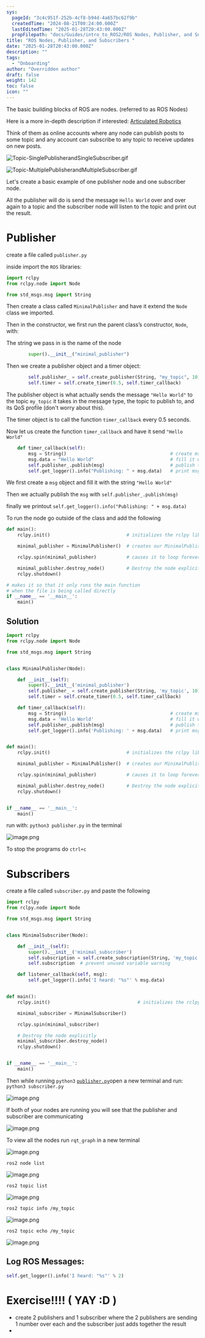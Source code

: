 ```yaml
---
sys:
  pageId: "3c4c951f-252b-4cf8-b94d-4a657bc62f9b"
  createdTime: "2024-08-21T00:24:00.000Z"
  lastEditedTime: "2025-01-28T20:43:00.000Z"
  propFilepath: "docs/Guides/intro_to_ROS2/ROS Nodes, Publisher, and Subscribers .md"
title: "ROS Nodes, Publisher, and Subscribers "
date: "2025-01-28T20:43:00.000Z"
description: ""
tags:
  - "Onboarding"
author: "Overridden author"
draft: false
weight: 142
toc: false
icon: ""
---
```


The basic building blocks of ROS are nodes. (referred to as ROS Nodes)

Here is a more in-depth description if interested: [Articulated Robotics](https://articulatedrobotics.xyz/tutorials/ready-for-ros/ros-overview#2-nodes)

Think of them as online accounts where any node can publish posts to some topic and any account can subscribe to any topic to receive updates on new posts.

![Topic-SinglePublisherandSingleSubscriber.gif](https://docs.ros.org/en/humble/_images/Topic-SinglePublisherandSingleSubscriber.gif)

![Topic-MultiplePublisherandMultipleSubscriber.gif](https://docs.ros.org/en/humble/_images/Topic-MultiplePublisherandMultipleSubscriber.gif)

Let's create a basic example of one publisher node and one subscriber node.

All the publisher will do is send the message `Hello World` over and over again to a topic and the subscriber node will listen to the topic and print out the result.

# Publisher

create a file called `publisher.py` 

inside import the `ROS` libraries:

```python
import rclpy
from rclpy.node import Node

from std_msgs.msg import String
```

Then create a class called `MinimalPublisher` and have it extend the `Node` class we imported.

Then in the constructor, we first run the parent class’s constructor, `Node`, with:

The string we pass in is the name of the node

```python
        super().__init__("minimal_publisher")
```

Then we create a publisher object and a timer object:

```python
        self.publisher_ = self.create_publisher(String, "my_topic", 10)
        self.timer = self.create_timer(0.5, self.timer_callback)
```

The publisher object is what actually sends the message `"Hello World"` to the topic `my_topic` it takes in the message type, the topic to publish to, and its QoS profile (don't worry about this).

The timer object is to call the function `timer_callback` every 0.5 seconds.

Now let us create the function `timer_callback` and have it send `"Hello World"`

```python
    def timer_callback(self):
        msg = String()                                      # create msg object
        msg.data = "Hello World"                            # fill it with data
        self.publisher_.publish(msg)                        # publish the message
        self.get_logger().info("Publishing: " + msg.data)   # print msg
```

We first create a `msg` object and fill it with the string `"Hello World"`

Then we actually publish the `msg` with `self.publisher_.publish(msg)`

finally we printout `self.get_logger().info("Publishing: " + msg.data)`

To run the node go outside of the class and add the following

```python
def main():
    rclpy.init()                            # initializes the rclpy library

    minimal_publisher = MinimalPublisher()  # creates our MinimalPublisher object

    rclpy.spin(minimal_publisher)           # causes it to loop forever

    minimal_publisher.destroy_node()        # Destroy the node explicitly
    rclpy.shutdown()

# makes it so that it only runs the main function
# when the file is being called directly
if __name__ == '__main__': 
    main()
```

## Solution

```python
import rclpy
from rclpy.node import Node

from std_msgs.msg import String


class MinimalPublisher(Node):

    def __init__(self):
        super().__init__('minimal_publisher')
        self.publisher_ = self.create_publisher(String, 'my_topic', 10)
        self.timer = self.create_timer(0.5, self.timer_callback)

    def timer_callback(self):
        msg = String()                                      # create msg object
        msg.data = 'Hello World'                            # fill it with data
        self.publisher_.publish(msg)                        # publish the message
        self.get_logger().info('Publishing: ' + msg.data)   # print msg


def main():
    rclpy.init()                            # initializes the rclpy library

    minimal_publisher = MinimalPublisher()  # creates our MinimalPublisher object

    rclpy.spin(minimal_publisher)           # causes it to loop forever

    minimal_publisher.destroy_node()        # Destroy the node explicitly
    rclpy.shutdown()


if __name__ == '__main__':
    main()
```

run with: `python3 publisher.py` in the terminal

![image.png](https://prod-files-secure.s3.us-west-2.amazonaws.com/d518164a-d88e-44d1-a4ee-3adb3bd8bce0/9214accb-ad5b-44f1-a31c-b3167c59138b/image.png?X-Amz-Algorithm=AWS4-HMAC-SHA256&X-Amz-Content-Sha256=UNSIGNED-PAYLOAD&X-Amz-Credential=ASIAZI2LB466YWOFA5NA%2F20250216%2Fus-west-2%2Fs3%2Faws4_request&X-Amz-Date=20250216T060935Z&X-Amz-Expires=3600&X-Amz-Security-Token=IQoJb3JpZ2luX2VjEC4aCXVzLXdlc3QtMiJIMEYCIQDWJ%2B6j6Q4EA%2FnB8mQDc3desi%2FkkqWrRnSmyLxgowxK1AIhAKQj96%2BURvcAOScpqdFntFE011F6avQWvM0tiL8e51bzKv8DCFcQABoMNjM3NDIzMTgzODA1IgwGGB6mhZa3mctH974q3ANHtnJkoHG4KRgTGONzX6A33wh81BFsB067wnx7gX2upwAtDgnIAXuoMjh5hwotmJv8JEwfNS%2F7pNnu2yC2%2Fb04N2h7PsI1s84nk3OzoL5bN5xosWc%2F4pE0n6i0K6qe3QXBHggLaQQX%2F4tgrATplZaVOA%2BY3HU0aJNrW4%2BcseMzjko5Lm8sdyuxCMvE9h6b4HpwW%2F6djPBRoAfdc%2FMhdLGHwfQMTiewBHRXEf5qTMBsGLjMt8cWXEwtFydkNTZhvN12xSkoiE9wdltA%2FkmNsMk284Be7toyh2XLWW7JNNPNYJ8L9Fc2nzUq%2FTh%2BM%2BzCnIvQG5G69uUWAr5Nlo%2F46BnWjLdEXlpax6z%2BHPDWr9qb5su1dFyDqZQRJAItjmnAkWN8jn27Xua6bQ0ClSAkPcZGYyGp0T2fER80VIjWedaNoS68V9wwLumvu5u9ltvwTrdybW20ykEwmurv%2F547Ax%2FSb5dEwPsHsh8IhpDtwxNOcIbcv%2BCACVxKNY8SqvMQYaBA5Pyza%2F7GgyC9uuUTI9ig7VO%2Fs%2BrslrDA7VYYCUp9z8bMox%2BgM0PMSp7Vqr%2FchK2VTJ3eua%2Fu3%2Bbki%2B%2FMvesrmaxxFqJ3zauvCwSTMm7upYlZCXkUTaHm0NpYezCA%2FsW9BjqkAVl%2B5Yi7eeZt4F85ka9Y7NHkXBc8xidOGYAE3BilaBDY3AFZd1FmspQG35uBCkE%2F3u7vCpQEbWig5j7p89GKPSYUay3bs8Wc8f8QOhTVXw%2BJ4u%2FsdnpvaO7mRSdL5gA3nEH%2BUIAwtbiXSjbcUFAVYaFqWbsXxW6eqkcQF04tTOWhODj6tBLo4Y%2FanDFndUh3Kc%2FXvD7aDvGBmZf%2BJwJWurSxSvdP&X-Amz-Signature=6070711e1009911828c9d102f38a00088b7a180b6c496dccc40e37cfd24edf0e&X-Amz-SignedHeaders=host&x-id=GetObject)

To stop the programs do `ctrl+c`

# Subscribers

create a file called `subscriber.py` and paste the following

```python
import rclpy
from rclpy.node import Node

from std_msgs.msg import String


class MinimalSubscriber(Node):

    def __init__(self):
        super().__init__('minimal_subscriber')
        self.subscription = self.create_subscription(String, 'my_topic', self.listener_callback, 10)
        self.subscription  # prevent unused variable warning

    def listener_callback(self, msg):
        self.get_logger().info('I heard: "%s"' % msg.data)


def main():
    rclpy.init()                                # initializes the rclpy library

    minimal_subscriber = MinimalSubscriber()

    rclpy.spin(minimal_subscriber)

    # Destroy the node explicitly
    minimal_subscriber.destroy_node()
    rclpy.shutdown()


if __name__ == '__main__':
    main()
```

Then while running `python3` [`publisher.py`](http://publisher.py/)open a new terminal and run: `python3 subscriber.py` 

![image.png](https://prod-files-secure.s3.us-west-2.amazonaws.com/d518164a-d88e-44d1-a4ee-3adb3bd8bce0/611fccf2-c738-4dbd-94e9-98f209092866/image.png?X-Amz-Algorithm=AWS4-HMAC-SHA256&X-Amz-Content-Sha256=UNSIGNED-PAYLOAD&X-Amz-Credential=ASIAZI2LB466YWOFA5NA%2F20250216%2Fus-west-2%2Fs3%2Faws4_request&X-Amz-Date=20250216T060935Z&X-Amz-Expires=3600&X-Amz-Security-Token=IQoJb3JpZ2luX2VjEC4aCXVzLXdlc3QtMiJIMEYCIQDWJ%2B6j6Q4EA%2FnB8mQDc3desi%2FkkqWrRnSmyLxgowxK1AIhAKQj96%2BURvcAOScpqdFntFE011F6avQWvM0tiL8e51bzKv8DCFcQABoMNjM3NDIzMTgzODA1IgwGGB6mhZa3mctH974q3ANHtnJkoHG4KRgTGONzX6A33wh81BFsB067wnx7gX2upwAtDgnIAXuoMjh5hwotmJv8JEwfNS%2F7pNnu2yC2%2Fb04N2h7PsI1s84nk3OzoL5bN5xosWc%2F4pE0n6i0K6qe3QXBHggLaQQX%2F4tgrATplZaVOA%2BY3HU0aJNrW4%2BcseMzjko5Lm8sdyuxCMvE9h6b4HpwW%2F6djPBRoAfdc%2FMhdLGHwfQMTiewBHRXEf5qTMBsGLjMt8cWXEwtFydkNTZhvN12xSkoiE9wdltA%2FkmNsMk284Be7toyh2XLWW7JNNPNYJ8L9Fc2nzUq%2FTh%2BM%2BzCnIvQG5G69uUWAr5Nlo%2F46BnWjLdEXlpax6z%2BHPDWr9qb5su1dFyDqZQRJAItjmnAkWN8jn27Xua6bQ0ClSAkPcZGYyGp0T2fER80VIjWedaNoS68V9wwLumvu5u9ltvwTrdybW20ykEwmurv%2F547Ax%2FSb5dEwPsHsh8IhpDtwxNOcIbcv%2BCACVxKNY8SqvMQYaBA5Pyza%2F7GgyC9uuUTI9ig7VO%2Fs%2BrslrDA7VYYCUp9z8bMox%2BgM0PMSp7Vqr%2FchK2VTJ3eua%2Fu3%2Bbki%2B%2FMvesrmaxxFqJ3zauvCwSTMm7upYlZCXkUTaHm0NpYezCA%2FsW9BjqkAVl%2B5Yi7eeZt4F85ka9Y7NHkXBc8xidOGYAE3BilaBDY3AFZd1FmspQG35uBCkE%2F3u7vCpQEbWig5j7p89GKPSYUay3bs8Wc8f8QOhTVXw%2BJ4u%2FsdnpvaO7mRSdL5gA3nEH%2BUIAwtbiXSjbcUFAVYaFqWbsXxW6eqkcQF04tTOWhODj6tBLo4Y%2FanDFndUh3Kc%2FXvD7aDvGBmZf%2BJwJWurSxSvdP&X-Amz-Signature=28e3d088de1767ba65f0eb81b6de78976676d0d8db321ed33169ebffc60bfeef&X-Amz-SignedHeaders=host&x-id=GetObject)

If both of your nodes are running you will see that the publisher and subscriber are communicating

![image.png](https://prod-files-secure.s3.us-west-2.amazonaws.com/d518164a-d88e-44d1-a4ee-3adb3bd8bce0/eea428b5-1cf0-43bb-a30b-81cbaf6c5c78/image.png?X-Amz-Algorithm=AWS4-HMAC-SHA256&X-Amz-Content-Sha256=UNSIGNED-PAYLOAD&X-Amz-Credential=ASIAZI2LB466YWOFA5NA%2F20250216%2Fus-west-2%2Fs3%2Faws4_request&X-Amz-Date=20250216T060935Z&X-Amz-Expires=3600&X-Amz-Security-Token=IQoJb3JpZ2luX2VjEC4aCXVzLXdlc3QtMiJIMEYCIQDWJ%2B6j6Q4EA%2FnB8mQDc3desi%2FkkqWrRnSmyLxgowxK1AIhAKQj96%2BURvcAOScpqdFntFE011F6avQWvM0tiL8e51bzKv8DCFcQABoMNjM3NDIzMTgzODA1IgwGGB6mhZa3mctH974q3ANHtnJkoHG4KRgTGONzX6A33wh81BFsB067wnx7gX2upwAtDgnIAXuoMjh5hwotmJv8JEwfNS%2F7pNnu2yC2%2Fb04N2h7PsI1s84nk3OzoL5bN5xosWc%2F4pE0n6i0K6qe3QXBHggLaQQX%2F4tgrATplZaVOA%2BY3HU0aJNrW4%2BcseMzjko5Lm8sdyuxCMvE9h6b4HpwW%2F6djPBRoAfdc%2FMhdLGHwfQMTiewBHRXEf5qTMBsGLjMt8cWXEwtFydkNTZhvN12xSkoiE9wdltA%2FkmNsMk284Be7toyh2XLWW7JNNPNYJ8L9Fc2nzUq%2FTh%2BM%2BzCnIvQG5G69uUWAr5Nlo%2F46BnWjLdEXlpax6z%2BHPDWr9qb5su1dFyDqZQRJAItjmnAkWN8jn27Xua6bQ0ClSAkPcZGYyGp0T2fER80VIjWedaNoS68V9wwLumvu5u9ltvwTrdybW20ykEwmurv%2F547Ax%2FSb5dEwPsHsh8IhpDtwxNOcIbcv%2BCACVxKNY8SqvMQYaBA5Pyza%2F7GgyC9uuUTI9ig7VO%2Fs%2BrslrDA7VYYCUp9z8bMox%2BgM0PMSp7Vqr%2FchK2VTJ3eua%2Fu3%2Bbki%2B%2FMvesrmaxxFqJ3zauvCwSTMm7upYlZCXkUTaHm0NpYezCA%2FsW9BjqkAVl%2B5Yi7eeZt4F85ka9Y7NHkXBc8xidOGYAE3BilaBDY3AFZd1FmspQG35uBCkE%2F3u7vCpQEbWig5j7p89GKPSYUay3bs8Wc8f8QOhTVXw%2BJ4u%2FsdnpvaO7mRSdL5gA3nEH%2BUIAwtbiXSjbcUFAVYaFqWbsXxW6eqkcQF04tTOWhODj6tBLo4Y%2FanDFndUh3Kc%2FXvD7aDvGBmZf%2BJwJWurSxSvdP&X-Amz-Signature=df0513e58bc3bf72243b052c94bd3246764caf654bc4909b0cbad5fd19ae63a6&X-Amz-SignedHeaders=host&x-id=GetObject)

To view all the nodes run `rqt_graph` in a new terminal

![image.png](https://prod-files-secure.s3.us-west-2.amazonaws.com/d518164a-d88e-44d1-a4ee-3adb3bd8bce0/1d98e964-4318-4d62-b5c4-8c8f78368598/image.png?X-Amz-Algorithm=AWS4-HMAC-SHA256&X-Amz-Content-Sha256=UNSIGNED-PAYLOAD&X-Amz-Credential=ASIAZI2LB466YWOFA5NA%2F20250216%2Fus-west-2%2Fs3%2Faws4_request&X-Amz-Date=20250216T060935Z&X-Amz-Expires=3600&X-Amz-Security-Token=IQoJb3JpZ2luX2VjEC4aCXVzLXdlc3QtMiJIMEYCIQDWJ%2B6j6Q4EA%2FnB8mQDc3desi%2FkkqWrRnSmyLxgowxK1AIhAKQj96%2BURvcAOScpqdFntFE011F6avQWvM0tiL8e51bzKv8DCFcQABoMNjM3NDIzMTgzODA1IgwGGB6mhZa3mctH974q3ANHtnJkoHG4KRgTGONzX6A33wh81BFsB067wnx7gX2upwAtDgnIAXuoMjh5hwotmJv8JEwfNS%2F7pNnu2yC2%2Fb04N2h7PsI1s84nk3OzoL5bN5xosWc%2F4pE0n6i0K6qe3QXBHggLaQQX%2F4tgrATplZaVOA%2BY3HU0aJNrW4%2BcseMzjko5Lm8sdyuxCMvE9h6b4HpwW%2F6djPBRoAfdc%2FMhdLGHwfQMTiewBHRXEf5qTMBsGLjMt8cWXEwtFydkNTZhvN12xSkoiE9wdltA%2FkmNsMk284Be7toyh2XLWW7JNNPNYJ8L9Fc2nzUq%2FTh%2BM%2BzCnIvQG5G69uUWAr5Nlo%2F46BnWjLdEXlpax6z%2BHPDWr9qb5su1dFyDqZQRJAItjmnAkWN8jn27Xua6bQ0ClSAkPcZGYyGp0T2fER80VIjWedaNoS68V9wwLumvu5u9ltvwTrdybW20ykEwmurv%2F547Ax%2FSb5dEwPsHsh8IhpDtwxNOcIbcv%2BCACVxKNY8SqvMQYaBA5Pyza%2F7GgyC9uuUTI9ig7VO%2Fs%2BrslrDA7VYYCUp9z8bMox%2BgM0PMSp7Vqr%2FchK2VTJ3eua%2Fu3%2Bbki%2B%2FMvesrmaxxFqJ3zauvCwSTMm7upYlZCXkUTaHm0NpYezCA%2FsW9BjqkAVl%2B5Yi7eeZt4F85ka9Y7NHkXBc8xidOGYAE3BilaBDY3AFZd1FmspQG35uBCkE%2F3u7vCpQEbWig5j7p89GKPSYUay3bs8Wc8f8QOhTVXw%2BJ4u%2FsdnpvaO7mRSdL5gA3nEH%2BUIAwtbiXSjbcUFAVYaFqWbsXxW6eqkcQF04tTOWhODj6tBLo4Y%2FanDFndUh3Kc%2FXvD7aDvGBmZf%2BJwJWurSxSvdP&X-Amz-Signature=dede9f06b3b9ca59c3e71d1244a901ed80298d0ad5e132b4aa1b2b32010ad024&X-Amz-SignedHeaders=host&x-id=GetObject)

`ros2 node list`

![image.png](https://prod-files-secure.s3.us-west-2.amazonaws.com/d518164a-d88e-44d1-a4ee-3adb3bd8bce0/680ac8cf-e6d9-4164-9ece-5b9a6fccffee/image.png?X-Amz-Algorithm=AWS4-HMAC-SHA256&X-Amz-Content-Sha256=UNSIGNED-PAYLOAD&X-Amz-Credential=ASIAZI2LB466YWOFA5NA%2F20250216%2Fus-west-2%2Fs3%2Faws4_request&X-Amz-Date=20250216T060935Z&X-Amz-Expires=3600&X-Amz-Security-Token=IQoJb3JpZ2luX2VjEC4aCXVzLXdlc3QtMiJIMEYCIQDWJ%2B6j6Q4EA%2FnB8mQDc3desi%2FkkqWrRnSmyLxgowxK1AIhAKQj96%2BURvcAOScpqdFntFE011F6avQWvM0tiL8e51bzKv8DCFcQABoMNjM3NDIzMTgzODA1IgwGGB6mhZa3mctH974q3ANHtnJkoHG4KRgTGONzX6A33wh81BFsB067wnx7gX2upwAtDgnIAXuoMjh5hwotmJv8JEwfNS%2F7pNnu2yC2%2Fb04N2h7PsI1s84nk3OzoL5bN5xosWc%2F4pE0n6i0K6qe3QXBHggLaQQX%2F4tgrATplZaVOA%2BY3HU0aJNrW4%2BcseMzjko5Lm8sdyuxCMvE9h6b4HpwW%2F6djPBRoAfdc%2FMhdLGHwfQMTiewBHRXEf5qTMBsGLjMt8cWXEwtFydkNTZhvN12xSkoiE9wdltA%2FkmNsMk284Be7toyh2XLWW7JNNPNYJ8L9Fc2nzUq%2FTh%2BM%2BzCnIvQG5G69uUWAr5Nlo%2F46BnWjLdEXlpax6z%2BHPDWr9qb5su1dFyDqZQRJAItjmnAkWN8jn27Xua6bQ0ClSAkPcZGYyGp0T2fER80VIjWedaNoS68V9wwLumvu5u9ltvwTrdybW20ykEwmurv%2F547Ax%2FSb5dEwPsHsh8IhpDtwxNOcIbcv%2BCACVxKNY8SqvMQYaBA5Pyza%2F7GgyC9uuUTI9ig7VO%2Fs%2BrslrDA7VYYCUp9z8bMox%2BgM0PMSp7Vqr%2FchK2VTJ3eua%2Fu3%2Bbki%2B%2FMvesrmaxxFqJ3zauvCwSTMm7upYlZCXkUTaHm0NpYezCA%2FsW9BjqkAVl%2B5Yi7eeZt4F85ka9Y7NHkXBc8xidOGYAE3BilaBDY3AFZd1FmspQG35uBCkE%2F3u7vCpQEbWig5j7p89GKPSYUay3bs8Wc8f8QOhTVXw%2BJ4u%2FsdnpvaO7mRSdL5gA3nEH%2BUIAwtbiXSjbcUFAVYaFqWbsXxW6eqkcQF04tTOWhODj6tBLo4Y%2FanDFndUh3Kc%2FXvD7aDvGBmZf%2BJwJWurSxSvdP&X-Amz-Signature=a1c2790eec23e3ddd55fbac44c600cff24dfebca3e89ea7489f74c368b4c69b0&X-Amz-SignedHeaders=host&x-id=GetObject)

`ros2 topic list`

![image.png](https://prod-files-secure.s3.us-west-2.amazonaws.com/d518164a-d88e-44d1-a4ee-3adb3bd8bce0/eee2ebe1-27ef-4a4a-96fb-2ca54126fb29/image.png?X-Amz-Algorithm=AWS4-HMAC-SHA256&X-Amz-Content-Sha256=UNSIGNED-PAYLOAD&X-Amz-Credential=ASIAZI2LB466YWOFA5NA%2F20250216%2Fus-west-2%2Fs3%2Faws4_request&X-Amz-Date=20250216T060935Z&X-Amz-Expires=3600&X-Amz-Security-Token=IQoJb3JpZ2luX2VjEC4aCXVzLXdlc3QtMiJIMEYCIQDWJ%2B6j6Q4EA%2FnB8mQDc3desi%2FkkqWrRnSmyLxgowxK1AIhAKQj96%2BURvcAOScpqdFntFE011F6avQWvM0tiL8e51bzKv8DCFcQABoMNjM3NDIzMTgzODA1IgwGGB6mhZa3mctH974q3ANHtnJkoHG4KRgTGONzX6A33wh81BFsB067wnx7gX2upwAtDgnIAXuoMjh5hwotmJv8JEwfNS%2F7pNnu2yC2%2Fb04N2h7PsI1s84nk3OzoL5bN5xosWc%2F4pE0n6i0K6qe3QXBHggLaQQX%2F4tgrATplZaVOA%2BY3HU0aJNrW4%2BcseMzjko5Lm8sdyuxCMvE9h6b4HpwW%2F6djPBRoAfdc%2FMhdLGHwfQMTiewBHRXEf5qTMBsGLjMt8cWXEwtFydkNTZhvN12xSkoiE9wdltA%2FkmNsMk284Be7toyh2XLWW7JNNPNYJ8L9Fc2nzUq%2FTh%2BM%2BzCnIvQG5G69uUWAr5Nlo%2F46BnWjLdEXlpax6z%2BHPDWr9qb5su1dFyDqZQRJAItjmnAkWN8jn27Xua6bQ0ClSAkPcZGYyGp0T2fER80VIjWedaNoS68V9wwLumvu5u9ltvwTrdybW20ykEwmurv%2F547Ax%2FSb5dEwPsHsh8IhpDtwxNOcIbcv%2BCACVxKNY8SqvMQYaBA5Pyza%2F7GgyC9uuUTI9ig7VO%2Fs%2BrslrDA7VYYCUp9z8bMox%2BgM0PMSp7Vqr%2FchK2VTJ3eua%2Fu3%2Bbki%2B%2FMvesrmaxxFqJ3zauvCwSTMm7upYlZCXkUTaHm0NpYezCA%2FsW9BjqkAVl%2B5Yi7eeZt4F85ka9Y7NHkXBc8xidOGYAE3BilaBDY3AFZd1FmspQG35uBCkE%2F3u7vCpQEbWig5j7p89GKPSYUay3bs8Wc8f8QOhTVXw%2BJ4u%2FsdnpvaO7mRSdL5gA3nEH%2BUIAwtbiXSjbcUFAVYaFqWbsXxW6eqkcQF04tTOWhODj6tBLo4Y%2FanDFndUh3Kc%2FXvD7aDvGBmZf%2BJwJWurSxSvdP&X-Amz-Signature=68f4c1972aca50056b04a2419f54046ca526c537081879b0c4ece3c48fede352&X-Amz-SignedHeaders=host&x-id=GetObject)

`ros2 topic info /my_topic`

![image.png](https://prod-files-secure.s3.us-west-2.amazonaws.com/d518164a-d88e-44d1-a4ee-3adb3bd8bce0/6288ef12-cb9e-406f-b9eb-65feed3a9011/image.png?X-Amz-Algorithm=AWS4-HMAC-SHA256&X-Amz-Content-Sha256=UNSIGNED-PAYLOAD&X-Amz-Credential=ASIAZI2LB466YWOFA5NA%2F20250216%2Fus-west-2%2Fs3%2Faws4_request&X-Amz-Date=20250216T060935Z&X-Amz-Expires=3600&X-Amz-Security-Token=IQoJb3JpZ2luX2VjEC4aCXVzLXdlc3QtMiJIMEYCIQDWJ%2B6j6Q4EA%2FnB8mQDc3desi%2FkkqWrRnSmyLxgowxK1AIhAKQj96%2BURvcAOScpqdFntFE011F6avQWvM0tiL8e51bzKv8DCFcQABoMNjM3NDIzMTgzODA1IgwGGB6mhZa3mctH974q3ANHtnJkoHG4KRgTGONzX6A33wh81BFsB067wnx7gX2upwAtDgnIAXuoMjh5hwotmJv8JEwfNS%2F7pNnu2yC2%2Fb04N2h7PsI1s84nk3OzoL5bN5xosWc%2F4pE0n6i0K6qe3QXBHggLaQQX%2F4tgrATplZaVOA%2BY3HU0aJNrW4%2BcseMzjko5Lm8sdyuxCMvE9h6b4HpwW%2F6djPBRoAfdc%2FMhdLGHwfQMTiewBHRXEf5qTMBsGLjMt8cWXEwtFydkNTZhvN12xSkoiE9wdltA%2FkmNsMk284Be7toyh2XLWW7JNNPNYJ8L9Fc2nzUq%2FTh%2BM%2BzCnIvQG5G69uUWAr5Nlo%2F46BnWjLdEXlpax6z%2BHPDWr9qb5su1dFyDqZQRJAItjmnAkWN8jn27Xua6bQ0ClSAkPcZGYyGp0T2fER80VIjWedaNoS68V9wwLumvu5u9ltvwTrdybW20ykEwmurv%2F547Ax%2FSb5dEwPsHsh8IhpDtwxNOcIbcv%2BCACVxKNY8SqvMQYaBA5Pyza%2F7GgyC9uuUTI9ig7VO%2Fs%2BrslrDA7VYYCUp9z8bMox%2BgM0PMSp7Vqr%2FchK2VTJ3eua%2Fu3%2Bbki%2B%2FMvesrmaxxFqJ3zauvCwSTMm7upYlZCXkUTaHm0NpYezCA%2FsW9BjqkAVl%2B5Yi7eeZt4F85ka9Y7NHkXBc8xidOGYAE3BilaBDY3AFZd1FmspQG35uBCkE%2F3u7vCpQEbWig5j7p89GKPSYUay3bs8Wc8f8QOhTVXw%2BJ4u%2FsdnpvaO7mRSdL5gA3nEH%2BUIAwtbiXSjbcUFAVYaFqWbsXxW6eqkcQF04tTOWhODj6tBLo4Y%2FanDFndUh3Kc%2FXvD7aDvGBmZf%2BJwJWurSxSvdP&X-Amz-Signature=30cbfad3ee788942cebc0e2798297831a2f515020188b455b60df61be144eecf&X-Amz-SignedHeaders=host&x-id=GetObject)

`ros2 topic echo /my_topic`

![image.png](https://prod-files-secure.s3.us-west-2.amazonaws.com/d518164a-d88e-44d1-a4ee-3adb3bd8bce0/0a6fcb4d-422d-4a6c-a803-749ef4adf2c6/image.png?X-Amz-Algorithm=AWS4-HMAC-SHA256&X-Amz-Content-Sha256=UNSIGNED-PAYLOAD&X-Amz-Credential=ASIAZI2LB466YWOFA5NA%2F20250216%2Fus-west-2%2Fs3%2Faws4_request&X-Amz-Date=20250216T060935Z&X-Amz-Expires=3600&X-Amz-Security-Token=IQoJb3JpZ2luX2VjEC4aCXVzLXdlc3QtMiJIMEYCIQDWJ%2B6j6Q4EA%2FnB8mQDc3desi%2FkkqWrRnSmyLxgowxK1AIhAKQj96%2BURvcAOScpqdFntFE011F6avQWvM0tiL8e51bzKv8DCFcQABoMNjM3NDIzMTgzODA1IgwGGB6mhZa3mctH974q3ANHtnJkoHG4KRgTGONzX6A33wh81BFsB067wnx7gX2upwAtDgnIAXuoMjh5hwotmJv8JEwfNS%2F7pNnu2yC2%2Fb04N2h7PsI1s84nk3OzoL5bN5xosWc%2F4pE0n6i0K6qe3QXBHggLaQQX%2F4tgrATplZaVOA%2BY3HU0aJNrW4%2BcseMzjko5Lm8sdyuxCMvE9h6b4HpwW%2F6djPBRoAfdc%2FMhdLGHwfQMTiewBHRXEf5qTMBsGLjMt8cWXEwtFydkNTZhvN12xSkoiE9wdltA%2FkmNsMk284Be7toyh2XLWW7JNNPNYJ8L9Fc2nzUq%2FTh%2BM%2BzCnIvQG5G69uUWAr5Nlo%2F46BnWjLdEXlpax6z%2BHPDWr9qb5su1dFyDqZQRJAItjmnAkWN8jn27Xua6bQ0ClSAkPcZGYyGp0T2fER80VIjWedaNoS68V9wwLumvu5u9ltvwTrdybW20ykEwmurv%2F547Ax%2FSb5dEwPsHsh8IhpDtwxNOcIbcv%2BCACVxKNY8SqvMQYaBA5Pyza%2F7GgyC9uuUTI9ig7VO%2Fs%2BrslrDA7VYYCUp9z8bMox%2BgM0PMSp7Vqr%2FchK2VTJ3eua%2Fu3%2Bbki%2B%2FMvesrmaxxFqJ3zauvCwSTMm7upYlZCXkUTaHm0NpYezCA%2FsW9BjqkAVl%2B5Yi7eeZt4F85ka9Y7NHkXBc8xidOGYAE3BilaBDY3AFZd1FmspQG35uBCkE%2F3u7vCpQEbWig5j7p89GKPSYUay3bs8Wc8f8QOhTVXw%2BJ4u%2FsdnpvaO7mRSdL5gA3nEH%2BUIAwtbiXSjbcUFAVYaFqWbsXxW6eqkcQF04tTOWhODj6tBLo4Y%2FanDFndUh3Kc%2FXvD7aDvGBmZf%2BJwJWurSxSvdP&X-Amz-Signature=1a6a496216df3846170533afb72c32073684991667b22d07b6cc7178ad7e0a0c&X-Amz-SignedHeaders=host&x-id=GetObject)

## Log ROS Messages:

```python
self.get_logger().info('I heard: "%s"' % 2)
```

# Exercise!!!! ( YAY :D )

- create 2 publishers and 1 subscriber where the 2 publishers are sending 1 number over each and the subscriber just adds together the result
- 
